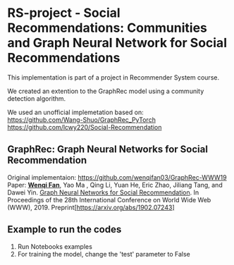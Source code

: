 # RS-project - Social Recommendations: Communities and Graph Neural Network for Social Recommendations

This implementation is part of a project in Recommender System course. 

We created an extention to the GraphRec model using a community detection algorithm. 

We used an unofficial implemetation based on:\
https://github.com/Wang-Shuo/GraphRec_PyTorch \
https://github.com/lcwy220/Social-Recommendation


## GraphRec: Graph Neural Networks for Social Recommendation

Original implementaion:
https://github.com/wenqifan03/GraphRec-WWW19 \
Paper:
[**<u>Wenqi Fan</u>**](https://wenqifan03.github.io), Yao Ma , Qing Li, Yuan He, Eric Zhao, Jiliang Tang, and Dawei Yin. [Graph Neural Networks for Social Recommendation](https://arxiv.org/pdf/1902.07243.pdf). 
In Proceedings of the 28th International Conference on World Wide Web (WWW), 2019. 
Preprint[https://arxiv.org/abs/1902.07243]


## Example to run the codes
  1. Run Notebooks examples
  2. For training the model, change the 'test' parameter to False
